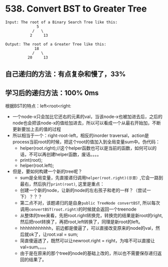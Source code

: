 # 538. Convert BST to Greater Tree
```
Input: The root of a Binary Search Tree like this:
              5
            /   \
           2     13

Output: The root of a Greater Tree like this:
             18
            /   \
          20     13
 ```

## 自己递归的方法：有点复杂和慢了，33%



## 学习后的递归方法：100% 0ms

根据BST的特点：left<root<right:
* 一个node-x只会加比它还右的元素的val，当该node-x也被加进去后，之后的node也会把该node-x的值给加进去，所以可以看成一个从最右开始加，不断更新要加上去的值的过程
* 所以相当于一个：right-root-left，相反的inorder traversal，action是process当前root的时候，把这个root的值加入到全局变量sum中。伪代码：
   * helper(root.right);//这个helper函数也可以是当前的函数，如何可以的话，不可以再创建helper函数，废话。。。。
   * print(root);
   * helper(root.left);
* 但是，要如何构建一个新的tree呢？
   * sum是全局变量，先直接递归调用```helper(root.right)(示意）```,它会一路到最右，然后执行```print(root)```, 这里是重点：
   * 创建一个新的node，让新的node的左右孩子和老的一样？（尝试一下）？？？
   * 第二点不对，该题递归的是自身```public TreeNode convertBST```, 所以每次调用```convertBST(root.right)```的时候就会返回一个treenode
   * 从整体的tree来看，先把root.right转换完，转换完的结果是新root的right, 然后把root转换了，再把root,left转换了，同理是新root的left。
   * hhhhhhhhhhhh，前边都是傻逼了，可以直接改变原来的node的val，然后就ok了，让root.val = sum;
   * 简直傻逼透了，既然可以让newroot.right = right，为啥不可以直接让val=sum。。。。
   * 由于是在原来的那个tree的node的基础上改的，所以也不需要保存递归返回的结果了。

